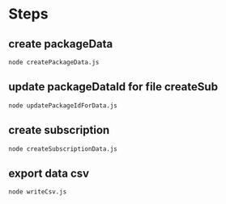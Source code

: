 
# Steps

## create packageData

```shell
node createPackageData.js
```

## update packageDataId for file createSub

```shell
node updatePackageIdForData.js
```

## create subscription

```shell
node createSubscriptionData.js
```

## export data csv

```shell
node writeCsv.js
```
